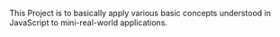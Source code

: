 This Project is to basically apply various basic concepts understood in JavaScript to  mini-real-world applications.
